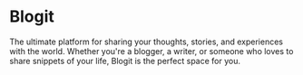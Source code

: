 # Blogit
The ultimate platform for sharing your thoughts, stories, and experiences with the world. Whether you're a blogger, a writer, or someone who loves to share snippets of your life, Blogit is the perfect space for you.
